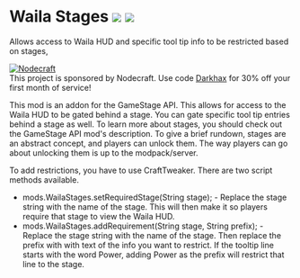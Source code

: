 # Waila Stages [![](http://cf.way2muchnoise.eu/269452.svg)](https://minecraft.curseforge.com/projects/waila-stages) [![](http://cf.way2muchnoise.eu/versions/269452.svg)](https://minecraft.curseforge.com/projects/waila-stages)

Allows access to Waila HUD and specific tool tip info to be restricted based on stages,

[![Nodecraft](https://i.imgur.com/sz9PUmK.png)](https://nodecraft.com/r/darkhax)    
This project is sponsored by Nodecraft. Use code [Darkhax](https://nodecraft.com/r/darkhax) for 30% off your first month of service!

This mod is an addon for the GameStage API. This allows for access to the Waila HUD to be gated behind a stage. You can gate specific tool tip entries behind a stage as well. To learn more about stages, you should check out the GameStage API mod's description. To give a brief rundown, stages are an abstract concept, and players can unlock them. The way players can go about unlocking them is up to the modpack/server. 

To add restrictions, you have to use CraftTweaker. There are two script methods available.

- mods.WailaStages.setRequiredStage(String stage); - Replace the stage string with the name of the stage. This will then make it so players require that stage to view the Waila HUD. 
- mods.WailaStages.addRequirement(String stage, String prefix); - Replace the stage string with the name of the stage. Then replace the prefix with with text of the info you want to restrict. If the tooltip line starts with the word Power, adding Power as the prefix will restrict that line to the stage. 